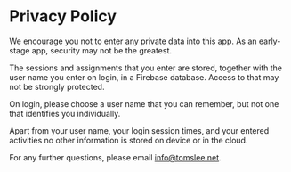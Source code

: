 # Privacy Policy

We encourage you not to enter any private data into this app. As an early-stage
app, security may not be the greatest.

The sessions and assignments that you enter are stored, together with the user name you
enter on login, in a Firebase database. Access to that may not be strongly protected.

On login, please choose a user name that you can remember, but not one that identifies
you individually.

Apart from your user name, your login session times, and your entered activities no other information is stored on device or in the cloud.

For any further questions, please email info@tomslee.net.
